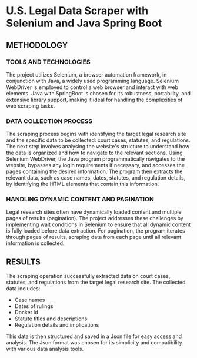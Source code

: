 U.S. Legal Data Scraper with Selenium and Java Spring Boot
==
METHODOLOGY
--
### TOOLS AND TECHNOLOGIES
The project utilizes Selenium, a browser automation framework, in conjunction with Java, a widely used
programming language. Selenium WebDriver is employed to control a web browser and interact with web
elements. Java with SpringBoot is chosen for its robustness, portability, and extensive library support, making it ideal for handling
the complexities of web scraping tasks.
### DATA COLLECTION PROCESS
The scraping process begins with identifying the target legal research site and the specific data to be collected:
court cases, statutes, and regulations. The next step involves analysing the website's structure to understand how
the data is organized and how to navigate to the relevant sections. Using Selenium WebDriver, the Java program
programmatically navigates to the website, bypasses any login requirements if necessary, and accesses the pages
containing the desired information. The program then extracts the relevant data, such as case names, dates,
statutes, and regulation details, by identifying the HTML elements that contain this information.
### HANDLING DYNAMIC CONTENT AND PAGINATION
Legal research sites often have dynamically loaded content and multiple pages of results (pagination). The project
addresses these challenges by implementing wait conditions in Selenium to ensure that all dynamic content is fully
loaded before data extraction. For pagination, the program iterates through pages of results, scraping data from
each page until all relevant information is collected.

RESULTS
--
The scraping operation successfully extracted data on court cases, statutes, and regulations from the target legal
research site. The collected data includes:
- Case names
- Dates of rulings
- Docket Id
- Statute titles and descriptions
- Regulation details and implications

This data is then structured and saved in a Json file for easy access and analysis. The Json format was chosen for its
simplicity and compatibility with various data analysis tools.
